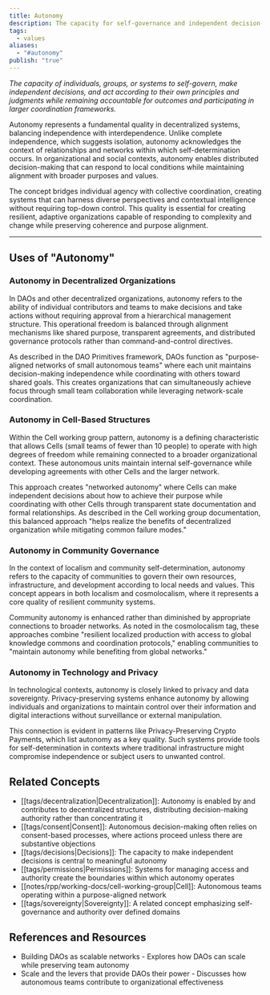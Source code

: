 ```yaml
---
title: Autonomy
description: The capacity for self-governance and independent decision-making within interconnected systems, enabling decentralized coordination without central control 
tags: 
  - values
aliases:
  - "#autonomy"
publish: "true"
---
```


_The capacity of individuals, groups, or systems to self-govern, make independent decisions, and act according to their own principles and judgments while remaining accountable for outcomes and participating in larger coordination frameworks._

Autonomy represents a fundamental quality in decentralized systems, balancing independence with interdependence. Unlike complete independence, which suggests isolation, autonomy acknowledges the context of relationships and networks within which self-determination occurs. In organizational and social contexts, autonomy enables distributed decision-making that can respond to local conditions while maintaining alignment with broader purposes and values.

The concept bridges individual agency with collective coordination, creating systems that can harness diverse perspectives and contextual intelligence without requiring top-down control. This quality is essential for creating resilient, adaptive organizations capable of responding to complexity and change while preserving coherence and purpose alignment.

---

## Uses of "Autonomy"

### Autonomy in Decentralized Organizations

In DAOs and other decentralized organizations, autonomy refers to the ability of individual contributors and teams to make decisions and take actions without requiring approval from a hierarchical management structure. This operational freedom is balanced through alignment mechanisms like shared purpose, transparent agreements, and distributed governance protocols rather than command-and-control directives.

As described in the DAO Primitives framework, DAOs function as "purpose-aligned networks of small autonomous teams" where each unit maintains decision-making independence while coordinating with others toward shared goals. This creates organizations that can simultaneously achieve focus through small team collaboration while leveraging network-scale coordination.

### Autonomy in Cell-Based Structures

Within the Cell working group pattern, autonomy is a defining characteristic that allows Cells (small teams of fewer than 10 people) to operate with high degrees of freedom while remaining connected to a broader organizational context. These autonomous units maintain internal self-governance while developing agreements with other Cells and the larger network.

This approach creates "networked autonomy" where Cells can make independent decisions about how to achieve their purpose while coordinating with other Cells through transparent state documentation and formal relationships. As described in the Cell working group documentation, this balanced approach "helps realize the benefits of decentralized organization while mitigating common failure modes."

### Autonomy in Community Governance

In the context of localism and community self-determination, autonomy refers to the capacity of communities to govern their own resources, infrastructure, and development according to local needs and values. This concept appears in both localism and cosmolocalism, where it represents a core quality of resilient community systems.

Community autonomy is enhanced rather than diminished by appropriate connections to broader networks. As noted in the cosmolocalism tag, these approaches combine "resilient localized production with access to global knowledge commons and coordination protocols," enabling communities to "maintain autonomy while benefiting from global networks."

### Autonomy in Technology and Privacy

In technological contexts, autonomy is closely linked to privacy and data sovereignty. Privacy-preserving systems enhance autonomy by allowing individuals and organizations to maintain control over their information and digital interactions without surveillance or external manipulation.

This connection is evident in patterns like Privacy-Preserving Crypto Payments, which list autonomy as a key quality. Such systems provide tools for self-determination in contexts where traditional infrastructure might compromise independence or subject users to unwanted control.

## Related Concepts

- [[tags/decentralization|Decentralization]]: Autonomy is enabled by and contributes to decentralized structures, distributing decision-making authority rather than concentrating it
- [[tags/consent|Consent]]: Autonomous decision-making often relies on consent-based processes, where actions proceed unless there are substantive objections
- [[tags/decisions|Decisions]]: The capacity to make independent decisions is central to meaningful autonomy
- [[tags/permissions|Permissions]]: Systems for managing access and authority create the boundaries within which autonomy operates
- [[notes/rpp/working-docs/cell-working-group|Cell]]: Autonomous teams operating within a purpose-aligned network
- [[tags/sovereignty|Sovereignty]]: A related concept emphasizing self-governance and authority over defined domains

## References and Resources

- Building DAOs as scalable networks - Explores how DAOs can scale while preserving team autonomy
- Scale and the levers that provide DAOs their power - Discusses how autonomous teams contribute to organizational effectiveness